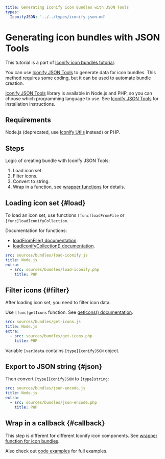 ```yaml
title: Generating Iconify Icon Bundles with JSON Tools
types:
  IconifyJSON: '../../types/iconify-json.md'
```

# Generating icon bundles with JSON Tools

This tutorial is a part of [Iconify icon bundles tutorial](./index.md).

You can use [Iconify JSON Tools](../../tools/json/index.md) to generate data for icon bundles. This method requires some coding, but it can be used to automate bundle creation.

[Iconify JSON Tools](../../tools/json/index.md) library is available in Node.js and PHP, so you can choose which programming language to use. See [Iconify JSON Tools](../../tools/json/index.md) for installation instructions.

## Requirements

Node.js (deprecated, use [Iconify Utils](./utils.md) instead) or PHP.

## Steps

Logic of creating bundle with Iconify JSON Tools:

1. Load icon set.
2. Filter icons.
3. Convert to string.
4. Wrap in a function, see [wrapper functions](./wrapper.md) for details.

## Loading icon set {#load}

To load an icon set, use functions `[func]loadFromFile` or `[func]loadIconifyCollection`.

Documentation for functions:

- [loadFromFile() documentation](../../tools/json/collection.md#load-from-file).
- [loadIconifyCollection() documentation](../../tools/json/collection.md#load-iconify).

```yaml
src: sources/bundles/load-iconify.js
title: Node.js
extra:
  - src: sources/bundles/load-iconify.php
    title: PHP
```

## Filter icons {#filter}

After loading icon set, you need to filter icon data.

Use `[func]getIcons` function. See [getIcons() documentation](../../tools/json/collection.md#get-icons).

```yaml
src: sources/bundles/get-icons.js
title: Node.js
extra:
  - src: sources/bundles/get-icons.php
    title: PHP
```

Variable `[var]data` contains `[type]IconifyJSON` object.

## Export to JSON string {#json}

Then convert `[type]IconifyJSON` to `[type]string`:

```yaml
src: sources/bundles/json-encode.js
title: Node.js
extra:
  - src: sources/bundles/json-encode.php
    title: PHP
```

## Wrap in a callback {#callback}

This step is different for different Iconify icon components. See [wrapper function for icon bundles](./wrapper.md).

Also check out [code examples](./examples/index.md) for full examples.
